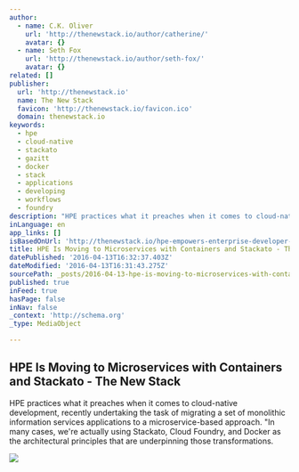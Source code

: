 ```yaml
---
author:
  - name: C.K. Oliver
    url: 'http://thenewstack.io/author/catherine/'
    avatar: {}
  - name: Seth Fox
    url: 'http://thenewstack.io/author/seth-fox/'
    avatar: {}
related: []
publisher:
  url: 'http://thenewstack.io'
  name: The New Stack
  favicon: 'http://thenewstack.io/favicon.ico'
  domain: thenewstack.io
keywords:
  - hpe
  - cloud-native
  - stackato
  - gazitt
  - docker
  - stack
  - applications
  - developing
  - workflows
  - foundry
description: "HPE practices what it preaches when it comes to cloud-native development, recently undertaking the task of migrating a set of monolithic information services applications to a microservice-based approach. \"In many cases, we're actually using Stackato, Cloud Foundry, and Docker as the architectural principles that are underpinning those transformations."
inLanguage: en
app_links: []
isBasedOnUrl: 'http://thenewstack.io/hpe-empowers-enterprise-developer-part-2-2/'
title: HPE Is Moving to Microservices with Containers and Stackato - The New Stack
datePublished: '2016-04-13T16:32:37.403Z'
dateModified: '2016-04-13T16:31:43.275Z'
sourcePath: _posts/2016-04-13-hpe-is-moving-to-microservices-with-containers-and-stackato.md
published: true
inFeed: true
hasPage: false
inNav: false
_context: 'http://schema.org'
_type: MediaObject

---
```

<article style=""><h1>HPE Is Moving to Microservices with Containers and Stackato - The New Stack</h1><p>HPE practices what it preaches when it comes to cloud-native development, recently undertaking the task of migrating a set of monolithic information services applications to a microservice-based approach. "In many cases, we're actually using Stackato, Cloud Foundry, and Docker as the architectural principles that are underpinning those transformations.</p><img src="http://thenewstack.io/wp-content/uploads/2016/04/eucalyptus-flower-864518_640.jpg" /></article>